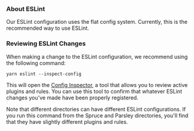 ### About ESLint

Our ESLint configuration uses the flat config system. Currently, this is the recommended way to use ESLint.

### Reviewing ESLint Changes

When making a change to the ESLint configuration, we recommend using the following command:

```
yarn eslint --inspect-config
```

This will open the [Config Inspector](https://eslint.org/blog/2024/04/eslint-config-inspector/), a tool that allows you to review active plugins and rules. You can use this tool to confirm that whatever ESLint changes you've made have been properly registered.

Note that different directories can have different ESLint configurations. If you run this command from the Spruce and Parsley directories, you'll find that they have slightly different plugins and rules.
